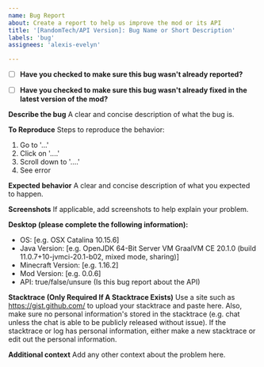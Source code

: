 ```yaml
---
name: Bug Report
about: Create a report to help us improve the mod or its API
title: '[RandomTech/API Version]: Bug Name or Short Description'
labels: 'bug'
assignees: 'alexis-evelyn'

---
```


- [ ] **Have you checked to make sure this bug wasn't already reported?**

- [ ] **Have you checked to make sure this bug wasn't already fixed in the latest version of the mod?**

**Describe the bug**
A clear and concise description of what the bug is.

**To Reproduce**
Steps to reproduce the behavior:
1. Go to '...'
2. Click on '....'
3. Scroll down to '....'
4. See error

**Expected behavior**
A clear and concise description of what you expected to happen.

**Screenshots**
If applicable, add screenshots to help explain your problem.

**Desktop (please complete the following information):**
 - OS: [e.g. OSX Catalina 10.15.6]
 - Java Version: [e.g. OpenJDK 64-Bit Server VM GraalVM CE 20.1.0 (build 11.0.7+10-jvmci-20.1-b02, mixed mode, sharing)]
 - Minecraft Version: [e.g. 1.16.2]
 - Mod Version: [e.g. 0.0.6]
 - API: true/false/unsure (Is this bug report about the API)

**Stacktrace (Only Required If A Stacktrace Exists)**
Use a site such as https://gist.github.com/ to upload your stacktrace and paste here. Also, make sure no personal information's stored in the stacktrace (e.g. chat unless the chat is able to be publicly released without issue). If the stacktrace or log has personal information, either make a new stacktrace or edit out the personal information.

**Additional context**
Add any other context about the problem here.
